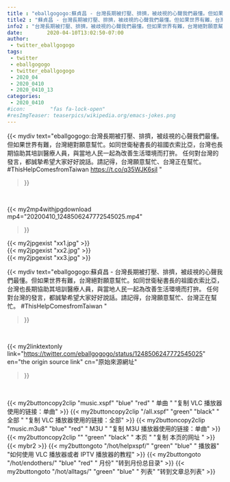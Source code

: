```yaml
---
title : "eballgogogo:蘇貞昌 - 台灣長期被打壓、排擠，被歧視的心聲我們最懂。但如果世界有難，台灣絕對願意幫忙。如同世衛秘書長的祖國衣索比亞，台灣也長期協助其培訓醫療人員，與當地人民一起為改善生活環境而打拚。  任何對台灣的發言，都誠摯希望大家好好說話。請記得，台灣願意幫忙、台灣正在幫忙。  #ThisHelpComesfromTaiwan "
title2 : "蘇貞昌 - 台灣長期被打壓、排擠，被歧視的心聲我們最懂。但如果世界有難，台灣絕對願意幫忙。如同世衛秘書長的祖國衣索比亞，台灣也長期協助其培訓醫療人員，與當地人民一起為改善生活環境而打拚。  任何對台灣的發言，都誠摯希望大家好好說話。請記得，台灣願意幫忙、台灣正在幫忙。  #ThisHelpComesfromTaiwan "
info2 : "台灣長期被打壓、排擠，被歧視的心聲我們最懂。但如果世界有難，台灣絕對願意幫忙。如同世衛秘書長的祖國衣索比亞，台灣也長期協助其培訓醫療人員，與當地人民一起為改善生活環境而打拚。  任何對台灣的發言，都誠摯希望大家好好說話。請記得，台灣願意幫忙、台灣正在幫忙。  #ThisHelpComesfromTaiwan https://t.co/q35WJK6sjI "
date:        2020-04-10T13:02:50-07:00
author:
 - twitter_eballgogogo
tags:
 - twitter
 - eballgogogo
 - twitter_eballgogogo
 - 2020_04
 - 2020_0410
 - 2020_0410_13
categories:
 - 2020_0410
#icon:        "fas fa-lock-open"
#resImgTeaser: teaserpics/wikipedia.org/emacs-jokes.png
---
```


{{< mydiv text="eballgogogo:台灣長期被打壓、排擠，被歧視的心聲我們最懂。但如果世界有難，台灣絕對願意幫忙。如同世衛秘書長的祖國衣索比亞，台灣也長期協助其培訓醫療人員，與當地人民一起為改善生活環境而打拚。  任何對台灣的發言，都誠摯希望大家好好說話。請記得，台灣願意幫忙、台灣正在幫忙。  #ThisHelpComesfromTaiwan https://t.co/q35WJK6sjI "
>}}
<br>


{{< my2mp4withjpgdownload mp4="20200410_1248506247772545025.mp4"
>}}

{{< my2jpgexist "xx1.jpg" >}}<br>
{{< my2jpgexist "xx2.jpg" >}}<br>
{{< my2jpgexist "xx3.jpg" >}}<br>



{{< mydiv text="eballgogogo:蘇貞昌 - 台灣長期被打壓、排擠，被歧視的心聲我們最懂。但如果世界有難，台灣絕對願意幫忙。如同世衛秘書長的祖國衣索比亞，台灣也長期協助其培訓醫療人員，與當地人民一起為改善生活環境而打拚。  任何對台灣的發言，都誠摯希望大家好好說話。請記得，台灣願意幫忙、台灣正在幫忙。  #ThisHelpComesfromTaiwan "
>}}
<br>

{{< my2linktextonly link="https://twitter.com/eballgogogo/status/1248506247772545025"
en="the origin source link" cn="原始來源網址"
>}}


<br>

{{< my2buttoncopy2clip "music.xspf"        "blue"   "red"    " 单曲 "  "复制 VLC 播放器使用的链接：单曲" >}} {{< my2buttoncopy2clip "/all.xspf"         "green"  "black"  " 全部 "  "复制 VLC 播放器使用的链接：全部" >}} {{< my2buttoncopy2clip "music.m3u8"        "blue"   "red"    " M3U  "    "复制 M3U 播放器使用的链接：单曲" >}} {{< my2buttoncopy2clip ""                  "green"  "black"  " 本页 "    "复制 本页的网址 " >}} {{< mybr2 >}} {{< my2buttongoto      "/hot/helpxspf/"    "green"  "blue"   " 播放器" "如何使用 VLC 播放器或者 IPTV 播放器的教程" >}} {{< my2buttongoto      "/hot/endothers/"   "blue"   "red"    " 月份"   "转到月份总目录" >}} {{< my2buttongoto      "/hot/alltags/"     "green"  "blue"   " 列表"   "转到文章总列表" >}} 
